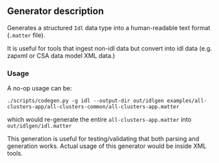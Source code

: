 ## Generator description

Generates a structured `Idl` data type into a human-readable text format
(`.matter` file).

It is useful for tools that ingest non-idl data but convert into idl data (e.g.
zapxml or CSA data model XML data.)

### Usage

A no-op usage can be:

```
./scripts/codegen.py -g idl --output-dir out/idlgen examples/all-clusters-app/all-clusters-common/all-clusters-app.matter
```

which would re-generate the entire `all-clusters-app.matter` into
`out/idlgen/idl.matter`

This generation is useful for testing/validating that both parsing and
generation works. Actual usage of this generator would be inside XML tools.
